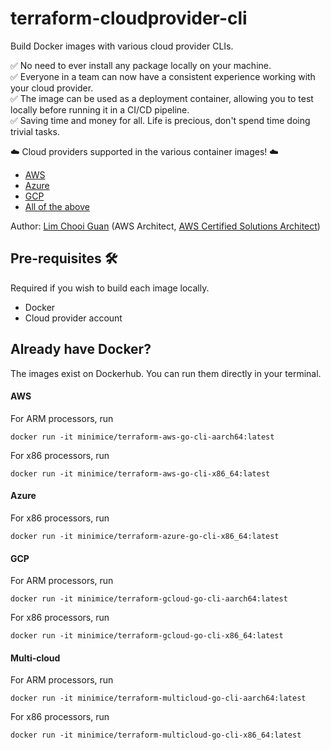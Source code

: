 # terraform-cloudprovider-cli

Build Docker images with various cloud provider CLIs.  

✅ No need to ever install any package locally on your machine.  
✅ Everyone in a team can now have a consistent experience working with your cloud provider.  
✅ The image can be used as a deployment container, allowing you to test locally before running it in a CI/CD pipeline.  
✅ Saving time and money for all.  Life is precious, don't spend time doing trivial tasks.  

☁️ Cloud providers supported in the various container images! ☁️

* [AWS](./terraform-aws-go-cli)
* [Azure](./terraform-azure-go-cli)
* [GCP](./terraform-gcloud-go-cli)
* [All of the above](./terraform-multicloud-go-cli)

Author: [Lim Chooi Guan](https://www.linkedin.com/in/cgl88/) (AWS Architect, [AWS Certified Solutions Architect](https://www.credly.com/badges/c54918d6-6370-4099-afa8-122d6d4fa067))

## Pre-requisites 🛠

Required if you wish to build each image locally.

* Docker  
* Cloud provider account 

## Already have Docker?

The images exist on Dockerhub.  You can run them directly in your terminal.

#### AWS
For ARM processors, run
```
docker run -it minimice/terraform-aws-go-cli-aarch64:latest
```
For x86 processors, run
```
docker run -it minimice/terraform-aws-go-cli-x86_64:latest
```
#### Azure
For x86 processors, run
```
docker run -it minimice/terraform-azure-go-cli-x86_64:latest
```
#### GCP
For ARM processors, run
```
docker run -it minimice/terraform-gcloud-go-cli-aarch64:latest
```
For x86 processors, run
```
docker run -it minimice/terraform-gcloud-go-cli-x86_64:latest
```
#### Multi-cloud
For ARM processors, run
```
docker run -it minimice/terraform-multicloud-go-cli-aarch64:latest
```
For x86 processors, run
```
docker run -it minimice/terraform-multicloud-go-cli-x86_64:latest
```